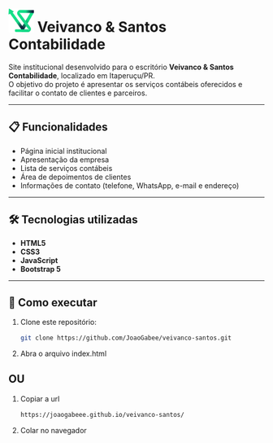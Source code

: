 # <img src="Logo/ÍCONE COLORIDO.png" alt="Veivanco & Santos Contabilidade" width="50"/> Veivanco & Santos Contabilidade

Site institucional desenvolvido para o escritório **Veivanco & Santos Contabilidade**, localizado em Itaperuçu/PR.  
O objetivo do projeto é apresentar os serviços contábeis oferecidos e facilitar o contato de clientes e parceiros.

---

## 📋 Funcionalidades
- Página inicial institucional  
- Apresentação da empresa  
- Lista de serviços contábeis  
- Área de depoimentos de clientes  
- Informações de contato (telefone, WhatsApp, e-mail e endereço)  

---

## 🛠️ Tecnologias utilizadas
- **HTML5**  
- **CSS3**  
- **JavaScript**  
- **Bootstrap 5**
  
---

## 🚀 Como executar
1. Clone este repositório:
   ```bash
   git clone https://github.com/JoaoGabee/veivanco-santos.git
2. Abra o arquivo index.html

## OU
1. Copiar a url
   ```bash
   https://joaogabeee.github.io/veivanco-santos/
3. Colar no navegador

